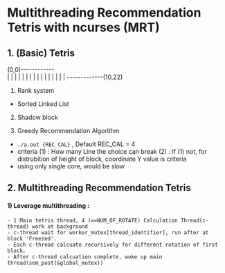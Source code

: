 # Multithreading Recommendation Tetris with ncurses (MRT)


## 1. (Basic) Tetris

(0,0)------------	
	|			|
	|			|
	|			|
	|			|
	|			|
	|			|
	|			|
	|			|
	-------------(10,22)

1) Rank system
- Sorted Linked List
2) Shadow block

3) Greedy Recommendation Algorithm
- `./a.out {REC_CAL}` , Default REC_CAL = 4
- criteria 
    (1) : How many Line the choice can break
    (2) : If (1) not, for distrubition of height of block, coordinate Y value is criteria
- using only single core, would be slow
## 2. Multithreading Recommendation Tetris

#### 1) Leverage multithreading :
    - 1 Main tetris thread, 4 (==NUM_OF_ROTATE) Calculation Thread(c-thread) work at background
    - c-thread wait for worker_mutex[thread_identifier], run after at block 'Freezed'.
    - Each c-thread calcuate recursively for different rotation of first block.
    - After c-thread calcuation complete, woke up main thread(sem_post(&global_mutex))